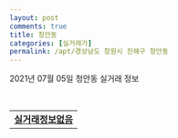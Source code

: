 ```yaml
---
layout: post
comments: true
title: 청안동
categories: [실거래가]
permalink: /apt/경상남도 창원시 진해구 청안동
---
```


2021년 07월 05일 청안동 실거래 정보

<script type="text/javascript">
  google.charts.load('current', {'packages':['corechart']});
  google.charts.setOnLoadCallback(drawChart);

  function drawChart() {
    var data = google.visualization.arrayToDataTable([['거래일', '매매', '전월세', '전매'], ['20-07', 19, 10, 0], ['20-08', 13, 23, 0], ['20-09', 19, 15, 0], ['20-10', 26, 16, 0], ['20-11', 120, 20, 0], ['20-12', 46, 27, 0], ['21-01', 29, 25, 0], ['21-02', 24, 22, 0], ['21-03', 25, 26, 0], ['21-04', 23, 21, 0], ['21-05', 18, 22, 0], ['21-06', 17, 10, 0], ['21-07', 0, 1, 0]]);

    var options = {
      title: '최근 유형별 거래량 추이',
      legend: { position: 'bottom' }
    };

    var chart = new google.visualization.LineChart(document.getElementById('columnchart_material'));
    chart.draw(data, (options));
  }
</script>

<div id="columnchart_material" style="width: 95%; margin-left: -35px; display: block"></div>
<br>
<table>
  <tr>
    <td colspan="4" style="font-weight: bold;"><a href="https://search.naver.com/search.naver?query=청안동 실거래정보없음">실거래정보없음</a></td>
  </tr>
    
</table>
    